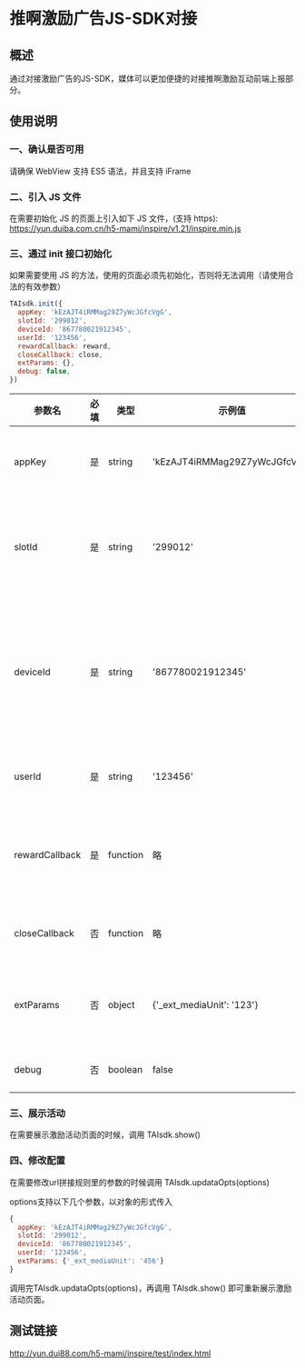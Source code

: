 #  推啊激励广告JS-SDK对接

## 概述
通过对接激励广告的JS-SDK，媒体可以更加便捷的对接推啊激励互动前端上报部分。

## 使用说明
### 一、确认是否可用
请确保 WebView 支持 ES5 语法，并且支持 iFrame

### 二、引入 JS 文件

在需要初始化 JS 的页面上引入如下 JS 文件，(支持 https): https://yun.duiba.com.cn/h5-mami/inspire/v1.21/inspire.min.js

### 三、通过 init 接口初始化

如果需要使用 JS 的方法，使用的页面必须先初始化，否则将无法调用（请使用合法的有效参数）
```javascript
TAIsdk.init({
  appKey: 'kEzAJT4iRMMag29Z7yWcJGfcVgG',
  slotId: '299012',
  deviceId: '867780021912345',
  userId: '123456',
  rewardCallback: reward,
  closeCallback: close,
  extParams: {},
  debug: false,
})
```

| 参数名 | 必填 | 类型   | 示例值    | 描述               |
| ------ | :--: | ------ | --------- | ------------------ |
| appKey |  是  | string | 'kEzAJT4iRMMag29Z7yWcJGfcVgG' | 系统分配 （在推啊后台‘我的媒体’获取appkey） |
| slotId |  是  | string | '299012' | 系统分配的广告位Id （ 在推啊后台‘我的广告位’获取slotId） |
| deviceId |  是  | string | '867780021912345' | 设备信息，用于识别用户，提高广告精准投放度，获取不到 IMEI/IDFA 可以传媒体自定义的参数 |
| userId |  是  | string | '123456' | 媒体用户id，奖励发放的对象 |
| rewardCallback |  是  | function | 略 | 上报成功后会执行的回调函数，会将对应上报数据传过来 |
| closeCallback |  否  | function | 略 | 关闭页面后会执行的回调函数 |
| extParams |  否  | object | {'_ext_mediaUnit': '123'} | 需要拼接在url上的额外参数（参数名前缀需要加_ext_） |
| debug |  否  | boolean | false | 是否开启 debug 模式 |

### 三、展示活动

在需要展示激励活动页面的时候，调用 TAIsdk.show()

### 四、修改配置

在需要修改url拼接规则里的参数的时候调用 TAIsdk.updataOpts(options)

options支持以下几个参数，以对象的形式传入
```javascript
{
  appKey: 'kEzAJT4iRMMag29Z7yWcJGfcVgG',
  slotId: '299012',
  deviceId: '867780021912345',
  userId: '123456',
  extParams: {'_ext_mediaUnit': '456'}
}
```
调用完TAIsdk.updataOpts(options)，再调用 TAIsdk.show() 即可重新展示激励活动页面。

## 测试链接

http://yun.dui88.com/h5-mami/inspire/test/index.html

